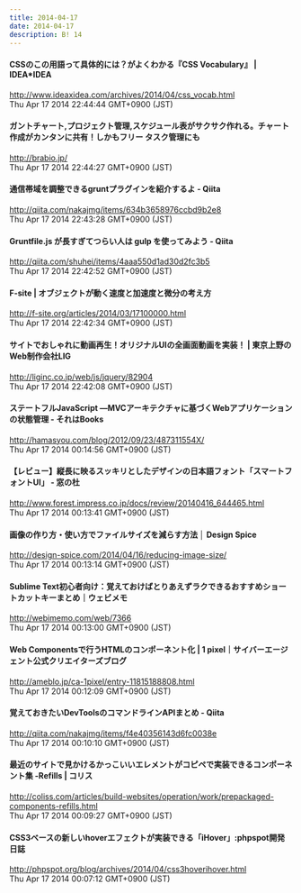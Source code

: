 ```yaml
---
title: 2014-04-17
date: 2014-04-17
description: B! 14
---
```


#### CSSのこの用語って具体的には？がよくわかる『CSS Vocabulary』 | IDEA*IDEA
http://www.ideaxidea.com/archives/2014/04/css_vocab.html<br>
Thu Apr 17 2014 22:44:44 GMT+0900 (JST)<br>


#### ガントチャート,プロジェクト管理,スケジュール表がサクサク作れる。チャート作成がカンタンに共有！しかもフリー タスク管理にも
http://brabio.jp/<br>
Thu Apr 17 2014 22:44:27 GMT+0900 (JST)<br>


#### 通信帯域を調整できるgruntプラグインを紹介するよ - Qiita
http://qiita.com/nakajmg/items/634b3658976ccbd9b2e8<br>
Thu Apr 17 2014 22:43:28 GMT+0900 (JST)<br>


#### Gruntfile.js が長すぎてつらい人は gulp を使ってみよう - Qiita
http://qiita.com/shuhei/items/4aaa550d1ad30d2fc3b5<br>
Thu Apr 17 2014 22:42:52 GMT+0900 (JST)<br>


#### F-site | オブジェクトが動く速度と加速度と微分の考え方
http://f-site.org/articles/2014/03/17100000.html<br>
Thu Apr 17 2014 22:42:34 GMT+0900 (JST)<br>


#### サイトでおしゃれに動画再生！オリジナルUIの全画面動画を実装！ | 東京上野のWeb制作会社LIG
http://liginc.co.jp/web/js/jquery/82904<br>
Thu Apr 17 2014 22:42:08 GMT+0900 (JST)<br>


#### ステートフルJavaScript ―MVCアーキテクチャに基づくWebアプリケーションの状態管理 - それはBooks
http://hamasyou.com/blog/2012/09/23/487311554X/<br>
Thu Apr 17 2014 00:14:56 GMT+0900 (JST)<br>


#### 【レビュー】縦長に映るスッキリとしたデザインの日本語フォント「スマートフォントUI」 - 窓の杜
http://www.forest.impress.co.jp/docs/review/20140416_644465.html<br>
Thu Apr 17 2014 00:13:41 GMT+0900 (JST)<br>


#### 画像の作り方・使い方でファイルサイズを減らす方法 │ Design Spice
http://design-spice.com/2014/04/16/reducing-image-size/<br>
Thu Apr 17 2014 00:13:14 GMT+0900 (JST)<br>


####  Sublime Text初心者向け：覚えておけばとりあえずラクできるおすすめショートカットキーまとめ｜ウェビメモ
http://webimemo.com/web/7366<br>
Thu Apr 17 2014 00:13:00 GMT+0900 (JST)<br>


#### Web Componentsで行うHTMLのコンポーネント化 | 1 pixel｜サイバーエージェント公式クリエイターズブログ
http://ameblo.jp/ca-1pixel/entry-11815188808.html<br>
Thu Apr 17 2014 00:12:09 GMT+0900 (JST)<br>


#### 覚えておきたいDevToolsのコマンドラインAPIまとめ - Qiita
http://qiita.com/nakajmg/items/f4e40356143d6fc0038e<br>
Thu Apr 17 2014 00:10:10 GMT+0900 (JST)<br>


####   最近のサイトで見かけるかっこいいエレメントがコピペで実装できるコンポーネント集 -Refills | コリス
http://coliss.com/articles/build-websites/operation/work/prepackaged-components-refills.html<br>
Thu Apr 17 2014 00:09:27 GMT+0900 (JST)<br>


#### CSS3ベースの新しいhoverエフェクトが実装できる「iHover」:phpspot開発日誌
http://phpspot.org/blog/archives/2014/04/css3hoverihover.html<br>
Thu Apr 17 2014 00:07:12 GMT+0900 (JST)<br>


